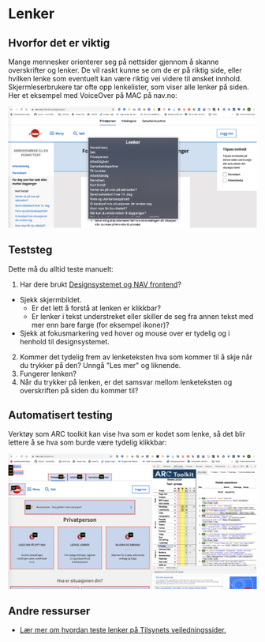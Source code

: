 # Lenker

## Hvorfor det er viktig
Mange mennesker orienterer seg på nettsider gjennom å skanne overskrifter og lenker. De vil raskt kunne se om de er på riktig side, eller hvilken lenke som eventuelt kan være riktig vei videre til ønsket innhold. Skjermleserbrukere tar ofte opp lenkelister, som viser alle lenker på siden. Her et eksempel med VoiceOver på MAC på nav.no:

![Lenkeliste nav.no](https://github.com/navikt/universell-utforming/blob/master/hvordan-faa-det-til/UU-testing/manuell-testing/lenkeliste1.png)


## Teststeg
Dette må du alltid teste manuelt:

1. Har dere brukt [Designsystemet og NAV frontend](https://design.nav.no/)?
- Sjekk skjermbildet. 
  - Er det lett å forstå at lenken er klikkbar?
  - Er lenker i tekst understreket eller skiller de seg fra annen tekst med mer enn bare farge (for eksempel ikoner)?
- Sjekk at fokusmarkering ved hover og mouse over  er tydelig og i henhold til designsystemet.
2. Kommer det tydelig frem av lenketeksten hva som kommer til å skje når du trykker på den? Unngå "Les mer" og liknende.
3. Fungerer lenken? 
4. Når du trykker på lenken, er det samsvar mellom lenketeksten og overskriften på siden du kommer til? 

## Automatisert testing
Verktøy som ARC toolkit kan vise hva som er kodet som lenke, så det blir lettere å se hva som burde være tydelig klikkbar:

![Lenkemarkering i ARC toolkit](https://github.com/navikt/universell-utforming/blob/master/hvordan-faa-det-til/UU-testing/manuell-testing/arc-lenke.png)

## Andre ressurser
* [Lær mer om hvordan teste lenker på Tilsynets veiledningssider.](https://uu.difi.no/krav-og-regelverk/kom-i-gang/hvordan-teste-universell-utforming-av-ditt-nettsted#lenker)


